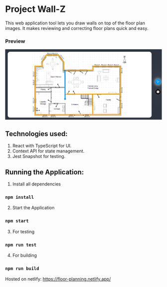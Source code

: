 # Project Wall-Z

This web application tool lets you draw walls on top of the floor plan images. It makes reviewing and correcting floor plans quick and easy.

### Preview

![A preview image](./src//assets/preview.png)

## Technologies used:

1. React with TypeScript for UI.
2. Context API for state management.
3. Jest Snapshot for testing.

## Running the Application:

1. Install all dependencies

### `npm install`

2. Start the Application

### `npm start`

3. For testing

### `npm run test`

4. For building

### `npm run build`

Hosted on netlify: https://floor-planning.netlify.app/

